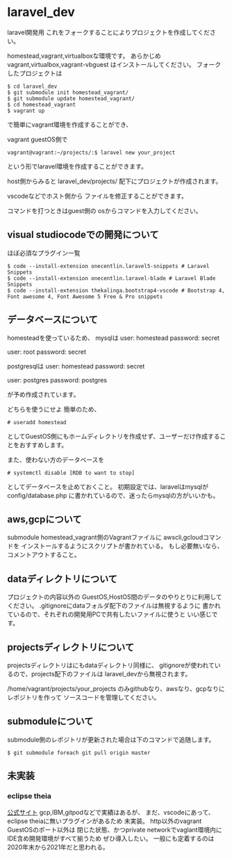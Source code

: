 # laravel_dev
laravel開発用
これをフォークすることによりプロジェクトを作成してください。

homestead,vagrant,virtualboxな環境です。
あらかじめ
vagrant,virtualbox,vagrant-vbguest
はインストールしてください。
フォークしたプロジェクトは
```
$ cd laravel_dev
$ git submodule init homestead_vagrant/
$ git submodule update homestead_vagrant/
$ cd homestead_vagrant
$ vagrant up
```
で簡単にvagrant環境を作成することができ、

vagrant guestOS側で
```
vagrant@vagrant:~/projects/:$ laravel new your_project
```

という形でlaravel環境を作成することができます。

host側からみると
laravel_dev/projects/
配下にプロジェクトが作成されます。

vscodeなどでホスト側から
ファイルを修正することができます。

コマンドを打つときはguest側の
osからコマンドを入力してください。

## visual studiocodeでの開発について
ほぼ必須なプラグイン一覧

```
$ code --install-extension onecentlin.laravel5-snippets # Laravel Snippets
$ code --install-extension onecentlin.laravel-blade # Laravel Blade Snippets
$ code --install-extension thekalinga.bootstrap4-vscode # Bootstrap 4, Font awesome 4, Font Awesome 5 Free & Pro snippets
```

## データベースについて
homesteadを使っているため、
mysqlは
user: homestead
password: secret

user: root
password: secret

postgresqlは
user: homestead
password: secret

user: postgres
password: postgres

が予め作成されています。

どちらを使うにせよ
簡単のため、
```
# useradd homestead
```
としてGuestOS側にもホームディレクトリを作成せず、ユーザーだけ作成することをおすすめします。

また、使わない方のデータベースを
```
# systemctl disable [RDB to want to stop]
```

としてデータベースを止めておくこと。
初期設定では、laravelはmysqlが
config/database.php
に書かれているので、迷ったらmysqlの方がいいかも。

## aws,gcpについて
submodule homestead_vagrant側のVagrantファイルに
awscli,gcloudコマンドを
インストールするようにスクリプトが書かれている。
もし必要無いなら、コメントアウトすること。

## dataディレクトリについて
プロジェクトの内容以外の
GuestOS,HostOS間のデータのやりとりに利用してください。
.gitignoreにdataフォルダ配下のファイルは無視するように
書かれているので、それぞれの開発用PCで共有したいファイルに使うと
いい感じです。

## projectsディレクトリについて
projectsディレクトリはにもdataディレクトリ同様に、
gitignoreが使われているので、projects配下のファイルは
laravel_devから無視されます。

/home/vagrant/projects/your_projects
のみgithubなり、awsなり、gcpなりにレポジトリを作って
ソースコードを管理してください。

## submoduleについて
submodule側のレポジトリが更新された場合は下のコマンドで追随します。
```
$ git submodule foreach git pull origin master
```

## 未実装
### eclipse theia 
[公式サイト](https://theia-ide.org/)
gcp,IBM,gitpodなどで実績はあるが、
まだ、vscodeにあって、eclipse theiaに無いプラグインがあるため
未実装。
http以外のvagrant GuestOSのポート以外は
閉じた状態、かつprivate networkでvaglant環境内にIDE含め開発環境がすべて揃うため
ぜひ導入したい。
一般にも定着するのは2020年末から2021年だと思われる。
